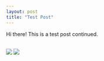 ```yaml
---
layout: post
title: "Test Post"
---
```


Hi there! This is a test post continued. <br> <br>

<img class="feature-img" src="{{ 'assets/nantong_plot_bubbles.png' | relative_url }}" />
<img class="feature-img" src="{{ 'assets/nantong_plot_provinces.png' | relative_url }}" />
